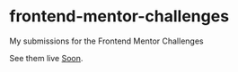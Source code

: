 # frontend-mentor-challenges

My submissions for the Frontend Mentor Challenges

See them live [Soon]().
